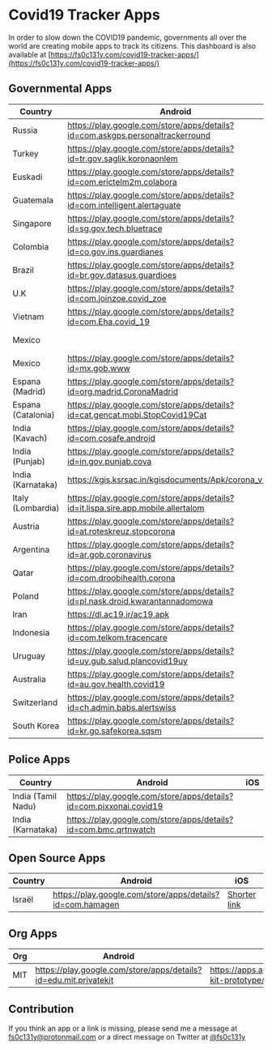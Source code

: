 # Covid19 Tracker Apps

In order to slow down the COVID19 pandemic, governments all over the world are creating mobile apps to track its citizens. This dashboard is also available at [https://fs0c131y.com/covid19-tracker-apps/](https://fs0c131y.com/covid19-tracker-apps/)

## Governmental Apps

| Country            | Android                                                                           | iOS                                                                 |
| ------------------ | --------------------------------------------------------------------------------- | ------------------------------------------------------------------- |
| Russia             | https://play.google.com/store/apps/details?id=com.askgps.personaltrackerround     |                                                                     |
| Turkey             | https://play.google.com/store/apps/details?id=tr.gov.saglik.koronaonlem           | https://apps.apple.com/tr/app/korona-%C3%B6nlem/id1503515316        |
| Euskadi            | https://play.google.com/store/apps/details?id=com.erictelm2m.colabora             | https://apps.apple.com/es/app/covid-19-eus/id1504249338             |
| Guatemala          | https://play.google.com/store/apps/details?id=com.intelligent.alertaguate         | https://apps.apple.com/us/app/alerta-guate/id1472419119             |
| Singapore          | https://play.google.com/store/apps/details?id=sg.gov.tech.bluetrace               | https://apps.apple.com/sg/app/tracetogether/id1498276074            |
| Colombia           | https://play.google.com/store/apps/details?id=co.gov.ins.guardianes               | https://apps.apple.com/co/app/coronapp-colombia/id1502037648        |
| Brazil             | https://play.google.com/store/apps/details?id=br.gov.datasus.guardioes            | https://apps.apple.com/fr/app/coronav%C3%ADrus-sus/id1408008382     |
| U.K                | https://play.google.com/store/apps/details?id=com.joinzoe.covid_zoe               | https://apps.apple.com/gb/app/covid-symptom-tracker/id1503529611    |
| Vietnam            | https://play.google.com/store/apps/details?id=com.Eha.covid_19                    | https://apps.apple.com/us/app/covid-19/id1501810040?ls=1            |
| Mexico             |                                                                                   | https://apps.apple.com/fr/app/covid-19-jalisco/id1504356187         |
| Mexico             | https://play.google.com/store/apps/details?id=mx.gob.www                          |                                                                     |
| Espana (Madrid)    | https://play.google.com/store/apps/details?id=org.madrid.CoronaMadrid             | https://apps.apple.com/es/app/coronamadrid/id1502911576             |
| Espana (Catalonia) | https://play.google.com/store/apps/details?id=cat.gencat.mobi.StopCovid19Cat      | https://apps.apple.com/us/app/stop-covid19-cat/id1502992288         |
| India (Kavach)     | https://play.google.com/store/apps/details?id=com.cosafe.android                  |                                                                     |
| India (Punjab)     | https://play.google.com/store/apps/details?id=in.gov.punjab.cova                  | https://apps.apple.com/fr/app/cova-punjab/id1501977319              |
| India (Karnataka)  | https://kgis.ksrsac.in/kgisdocuments/Apk/corona_v1.apk                            |                                                                     |
| Italy (Lombardia)  | https://play.google.com/store/apps/details?id=it.lispa.sire.app.mobile.allertalom | https://apps.apple.com/it/app/allertalom/id1455220682               |
| Austria            | https://play.google.com/store/apps/details?id=at.roteskreuz.stopcorona            | https://apps.apple.com/at/app/apple-store/id1503717224              |
| Argentina          | https://play.google.com/store/apps/details?id=ar.gob.coronavirus                  |                                                                     |
| Qatar              | https://play.google.com/store/apps/details?id=com.droobihealth.corona             | https://apps.apple.com/us/app/droobi/id1258209665                   |
| Poland             | https://play.google.com/store/apps/details?id=pl.nask.droid.kwarantannadomowa     | https://apps.apple.com/pl/app/kwarantanna-domowa/id1502997499       |
| Iran               | https://dl.ac19.ir/ac19.apk                                                       |                                                                     |
| Indonesia          | https://play.google.com/store/apps/details?id=com.telkom.tracencare               |                                                                     |
| Uruguay            | https://play.google.com/store/apps/details?id=uy.gub.salud.plancovid19uy          | https://apps.apple.com/us/app/coronavirus-uy/id1503026854           |
| Australia          | https://play.google.com/store/apps/details?id=au.gov.health.covid19               | https://apps.apple.com/au/app/coronavirus-australia/id1503846231    |
| Switzerland        | https://play.google.com/store/apps/details?id=ch.admin.babs.alertswiss            | https://apps.apple.com/ch/app/alertswiss/id957339177                |
| South Korea        | https://play.google.com/store/apps/details?id=kr.go.safekorea.sqsm                | [Shorter link](https://apps.apple.com/gb/app/%EC%9E%90%EA%B0%80%EA%B2%A9%EB%A6%AC%EC%9E%90-%EC%95%88%EC%A0%84%EB%B3%B4%ED%98%B8/id1502372537) |

## Police Apps

| Country            | Android                                                                       | iOS                                                             |
| ------------------ | ----------------------------------------------------------------------------- |  -------------------------------------------------------------- |
| India (Tamil Nadu) | https://play.google.com/store/apps/details?id=com.pixxonai.covid19            |                                                                 |
| India (Karnataka)    | https://play.google.com/store/apps/details?id=com.bmc.qrtnwatch               |                                                                 |

## Open Source Apps

| Country            | Android                                                                       | iOS                                                             | Repo
| ------------------ | ----------------------------------------------------------------------------- |  -------------------------------------------------------------- |  ------------------------------------------------------------ |
| Israël             | https://play.google.com/store/apps/details?id=com.hamagen                     | [Shorter link](https://apps.apple.com/us/app/%D7%94%D7%9E%D7%92%D7%9F-%D7%90%D7%A4%D7%9C%D7%99%D7%A7%D7%A6%D7%99%D7%94-%D7%9C%D7%9E%D7%9C%D7%97%D7%9E%D7%94-%D7%91%D7%A7%D7%95%D7%A8%D7%95%D7%A0%D7%94/id1503224314) | https://github.com/MohGovIL/hamagen-react-native

## Org Apps

| Org                | Android                                                                       | iOS                                                              |
| ------------------ | ----------------------------------------------------------------------------- |  --------------------------------------------------------------- |
| MIT                | https://play.google.com/store/apps/details?id=edu.mit.privatekit              | https://apps.apple.com/us/app/private-kit-prototype/id1501903733 |

## Contribution

If you think an app or a link is missing, please send me a message at [fs0c131y@protonmail.com](mailto:fs0c131y@protonmail.com) or a direct message on Twitter at [@fs0c131y](twitter.com/fs0c131y)


